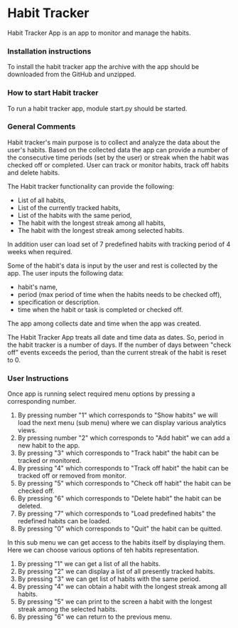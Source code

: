 # Habit Tracker 

Habit Tracker App is an app to monitor and manage the habits.

### Installation instructions
To install the habit tracker app the archive with the app should be downloaded from the GitHub and unzipped.

### How to start Habit tracker
To run a habit tracker app, module start.py should be started.

### General Comments
Habit tracker's main purpose is to collect and analyze the data about the user's habits. 
Based on the collected data the app can provide a number of the consecutive time periods (set by the user) or streak when the habit was checked off or completed.
User can track or monitor habits, track off habits and delete habits.

The Habit tracker functionality can provide the following:
* List of all habits,
* List of the currently tracked habits,
* List of the habits with the same period,
* The habit with the longest streak among all habits,
* The habit with the longest streak among selected habits.

In addition user can load set of 7 predefined habits with tracking period of 4 weeks when required. 

Some of the habit's data is input by the user and rest is collected by the app. 
The user inputs the following data: 
* habit's name, 
* period (max period of time when the habits needs to be checked off),
* specification or description.
* time when the habit or task is completed or checked off.

The app among collects date and time when the app was created.

The Habit Tracker App treats all date and time data as dates. So, period in the habit tracker is a number of days.
If the number of days between "check off" events exceeds the period, than the current streak of the habit is reset to 0.


### User Instructions
Once app is running select required menu options by pressing a corresponding number. 
1. By pressing number "1" which corresponds to "Show habits" we will load the next menu (sub menu) where we can display various analytics views. 
2. By pressing number "2" which corresponds to "Add habit" we can add a new habit to the app.
3. By pressing "3" which corresponds to "Track habit" the habit can be tracked or monitored.
4. By pressing "4" which corresponds to "Track off habit" the habit can be tracked off or removed from monitor.
5. By pressing "5" which corresponds to "Check off habit" the habit can be checked off.
6. By pressing "6" which corresponds to "Delete habit" the habit can be deleted.
7. By pressing "7" which corresponds to "Load predefined habits" the redefined habits can be loaded.
0. By pressing "0" which corresponds to "Quit" the habit can be quitted.

In this sub menu we can get access to the habits itself by displaying them. 
Here we can choose various options of teh habits representation. 
1. By pressing "1" we can get a list of all the habits. 
2. By pressing "2" we can display a list of all presently tracked habits. 
3. By pressing "3" we can get list of habits with the same period. 
4. By pressing "4" we can obtain a habit with the longest streak among all habits. 
5. By pressing "5" we can print to the screen a habit with the longest streak among the selected habits.
6. By pressing "6" we can return to the previous menu.

